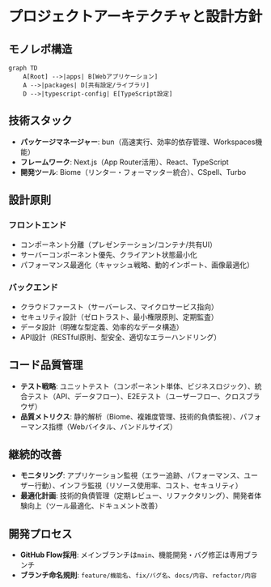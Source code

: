 # プロジェクトアーキテクチャと設計方針

## モノレポ構造

```mermaid
graph TD
    A[Root] -->|apps| B[Webアプリケーション]
    A -->|packages| D[共有設定/ライブラリ]
    D -->|typescript-config| E[TypeScript設定]
```

## 技術スタック

- **パッケージマネージャー**: bun（高速実行、効率的依存管理、Workspaces機能）
- **フレームワーク**: Next.js（App Router活用）、React、TypeScript
- **開発ツール**: Biome（リンター・フォーマッター統合）、CSpell、Turbo

## 設計原則

### フロントエンド

- コンポーネント分離（プレゼンテーション/コンテナ/共有UI）
- サーバーコンポーネント優先、クライアント状態最小化
- パフォーマンス最適化（キャッシュ戦略、動的インポート、画像最適化）

### バックエンド

- クラウドファースト（サーバーレス、マイクロサービス指向）
- セキュリティ設計（ゼロトラスト、最小権限原則、定期監査）
- データ設計（明確な型定義、効率的なデータ構造）
- API設計（RESTful原則、型安全、適切なエラーハンドリング）

## コード品質管理

- **テスト戦略**: ユニットテスト（コンポーネント単体、ビジネスロジック）、統合テスト（API、データフロー）、E2Eテスト（ユーザーフロー、クロスブラウザ）
- **品質メトリクス**: 静的解析（Biome、複雑度管理、技術的負債監視）、パフォーマンス指標（Webバイタル、バンドルサイズ）

## 継続的改善

- **モニタリング**: アプリケーション監視（エラー追跡、パフォーマンス、ユーザー行動）、インフラ監視（リソース使用率、コスト、セキュリティ）
- **最適化計画**: 技術的負債管理（定期レビュー、リファクタリング）、開発者体験向上（ツール最適化、ドキュメント改善）

## 開発プロセス

- **GitHub Flow採用**: メインブランチは`main`、機能開発・バグ修正は専用ブランチ
- **ブランチ命名規則**: `feature/機能名`、`fix/バグ名`、`docs/内容`、`refactor/内容`
